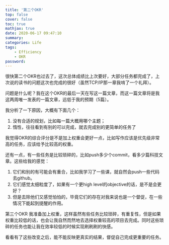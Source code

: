 ```yaml
---
title: '第二个OKR'
top: false
cover: false
toc: true
mathjax: true
date: 2020-06-17 09:47:10
summary:
categories: Life
tags:
    - Efficiency
    - OKR
password:
---
```


很快第二个OKR也过去了，这次总体成绩比上次要好，大部分任务都完成了，上次说的读书的问题这次也完成的很好（虽然TCP/IP那一章我啃了一个礼拜）。
<!--more-->
问题是什么呢？我在这个OKR的最后一天在写这一篇文章，而这一篇文章将是我这两周唯一发表的一篇文章，远低于我的预期（5篇）。

我分析了一下原因，大概有下面几个：

1. 没有合适的规划，比如每一篇大概用哪个主题；
2. 惰性，往往看到有别的可以完成，就去完成别的更简单的任务了

我觉得OKR的综合评分是不是加上权重会更好一点，比如写作应该是优先级非常高的任务，应该给予比较高的权重。

还有一点，有一些任务是比较琐碎的，比如push多少个commit，看多少篇科技文章。这些给我的感觉：

1. 它们和别的有可能会有重合，比如我学习了一些课，就自然会push一些代码去github。
2. 它们感觉太细粒度了，如果有一个更high level的objective的话，是不是会更好？
3. 但是去除他们又感觉怕怕的，毕竟它们的存在对我来说也是一个督促，在一些情况下能起到提醒的作用。

第三个OKR 我准备加上权重，这样虽然有些任务比较琐碎，有重复性，但是如果权重比较低的话，也会让我自然而然地去选择权重较高的项目去完成。同时这些琐碎的任务也能让我在效率较低的时候实现刷刷刷的快感。

看看有了这些改变之后，能不能反映更真实的结果，督促自己完成更重要的任务。